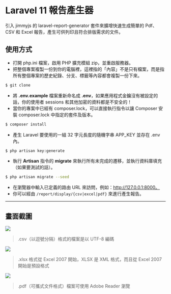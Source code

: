 # Laravel 11 報告產生器

引入 jimmyjs 的 laravel-report-generator 套件來擴增快速生成簡單的 Pdf、CSV 和 Excel 報告，產生可供列印且符合排版需求的文件。

## 使用方式
- 打開 php.ini 檔案，啟用 PHP 擴充模組 zip，並重啟服務器。
- 把整個專案複製一份到你的電腦裡，這裡指的「內容」不是只有檔案，而是指所有整個專案的歷史紀錄、分支、標籤等內容都會複製一份下來。
```sh
$ git clone
```
- 將 __.env.example__ 檔案重新命名成 __.env__，如果應用程式金鑰沒有被設定的話，你的使用者 sessions 和其他加密的資料都是不安全的！
- 當你的專案中已經有 composer.lock，可以直接執行指令以讓 Composer 安裝 composer.lock 中指定的套件及版本。
```sh
$ composer install
```
- 產生 Laravel 要使用的一組 32 字元長度的隨機字串 APP_KEY 並存在 .env 內。
```sh
$ php artisan key:generate
```
- 執行 __Artisan__ 指令的 __migrate__ 來執行所有未完成的遷移，並執行資料庫填充（如果要測試的話）。
```sh
$ php artisan migrate --seed
```
- 在瀏覽器中輸入已定義的路由 URL 來訪問，例如：http://127.0.0.1:8000。
- 你可以經由 `/report/display/{csv|excel|pdf}` 來進行產生報告。

----

## 畫面截圖
![](https://i.imgur.com/3QqcIwg.png)
> .csv（以逗號分隔）格式的檔案是以 UTF-8 編碼

![](https://i.imgur.com/HgYK83R.png)
> .xlsx 格式從 Excel 2007 開始，XLSX 是 XML 格式，而且從 Excel 2007 開始是預設格式

![](https://i.imgur.com/HVKmK6R.png)
> .pdf（可攜式文件格式）檔案可使用 Adobe Reader 瀏覽
